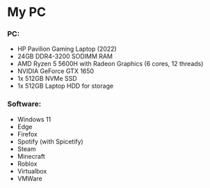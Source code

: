 # My PC

### PC:

* HP Pavilion Gaming Laptop (2022)
* 24GB DDR4-3200 SODIMM RAM
* AMD Ryzen 5 5600H with Radeon Graphics (6 cores, 12 threads)
* NVIDIA GeForce GTX 1650
* 1x 512GB NVMe SSD
* 1x 512GB Laptop HDD for storage

### Software:

* Windows 11
* Edge
* Firefox
* Spotify (with Spicetify)
* Steam
* Minecraft
* Roblox
* Virtualbox
* VMWare
